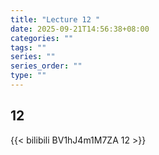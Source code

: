 ```yaml
---
title: "Lecture 12 "
date: 2025-09-21T14:56:38+08:00
categories: ""
tags: ""
series: ""
series_order: ""
type: ""
---
```


## 12 

{{< bilibili BV1hJ4m1M7ZA 12 >}}


